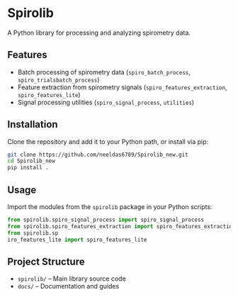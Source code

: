 # Spirolib

A Python library for processing and analyzing spirometry data.

## Features

- Batch processing of spirometry data (`spiro_batch_process`, `spiro_trialsbatch_process`)
- Feature extraction from spirometry signals (`spiro_features_extraction`, `spiro_features_lite`)
- Signal processing utilities (`spiro_signal_process`, `utilities`)

## Installation

Clone the repository and add it to your Python path, or install via pip:

```bash
git clone https://github.com/neeldas6789/Spirolib_new.git
cd Spirolib_new
pip install .
```

## Usage

Import the modules from the `spirolib` package in your Python scripts:

```python
from spirolib.spiro_signal_process import spiro_signal_process
from spirolib.spiro_features_extraction import spiro_features_extraction
from spirolib.sp
iro_features_lite import spiro_features_lite
```

## Project Structure

- `spirolib/` – Main library source code
- `docs/` – Documentation and guides

